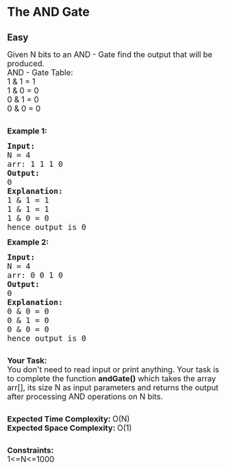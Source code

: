 # The AND Gate
## Easy
<div class="problem-statement">
                <p></p><p><span style="font-size:18px">Given N bits to an AND - Gate&nbsp;find the output that will be produced.&nbsp;<br>
AND - Gate Table:<br>
1 &amp; 1 = 1<br>
1 &amp; 0 = 0<br>
0 &amp; 1 = 0<br>
0 &amp; 0 = 0</span><br>
&nbsp;</p>

<p><span style="font-size:18px"><strong>Example 1:</strong></span></p>

<pre><span style="font-size:18px"><strong>Input:</strong>
N = 4
arr: 1 1 1 0
<strong>Output:</strong>
0
<strong>Explanation:</strong>
1 &amp; 1 = 1
1 &amp; 1 = 1
1 &amp; 0 = 0
hence output is 0</span></pre>

<p><span style="font-size:18px"><strong>Example 2:</strong></span></p>

<pre><span style="font-size:18px"><strong>Input:</strong>
N = 4
arr: 0 0 1 0
<strong>Output:</strong>
0
<strong>Explanation:</strong>
0 &amp; 0 = 0
0 &amp; 1 = 0
0 &amp; 0 = 0
hence output is 0</span></pre>

<p><br>
<span style="font-size:18px"><strong>Your Task:</strong><br>
You don't need to read input or print anything. Your task is to complete the function <strong>andGate()</strong>&nbsp;which takes the array arr[], its size N as input parameters&nbsp;and returns the output after processing AND operations on N bits.</span><br>
&nbsp;</p>

<p><span style="font-size:18px"><strong>Expected Time Complexity: </strong>O(N)<br>
<strong>Expected Space Complexity: </strong>O(1)</span><br>
&nbsp;</p>

<p><span style="font-size:18px"><strong>Constraints:</strong><br>
1&lt;=N&lt;=1000</span></p>
 <p></p>
            </div>